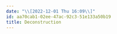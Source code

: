 ```yaml
---
date: "\\[2022-12-01 Thu 16:09\\]"
id: aa70cab1-02ee-47ac-92c3-51e133a50b19
title: Deconstruction
---
```


